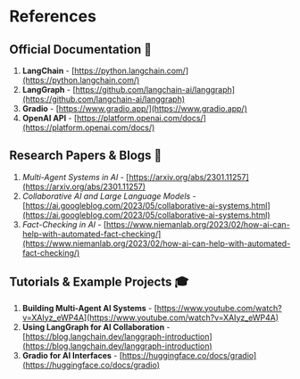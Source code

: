 # References

## Official Documentation 📖
1. **LangChain** - [https://python.langchain.com/](https://python.langchain.com/)
2. **LangGraph** - [https://github.com/langchain-ai/langgraph](https://github.com/langchain-ai/langgraph)
3. **Gradio** - [https://www.gradio.app/](https://www.gradio.app/)
4. **OpenAI API** - [https://platform.openai.com/docs/](https://platform.openai.com/docs/)

## Research Papers & Blogs 📑
1. *Multi-Agent Systems in AI* - [https://arxiv.org/abs/2301.11257](https://arxiv.org/abs/2301.11257)
2. *Collaborative AI and Large Language Models* - [https://ai.googleblog.com/2023/05/collaborative-ai-systems.html](https://ai.googleblog.com/2023/05/collaborative-ai-systems.html)
3. *Fact-Checking in AI* - [https://www.niemanlab.org/2023/02/how-ai-can-help-with-automated-fact-checking/](https://www.niemanlab.org/2023/02/how-ai-can-help-with-automated-fact-checking/)

## Tutorials & Example Projects 🎓
1. **Building Multi-Agent AI Systems** - [https://www.youtube.com/watch?v=XAIyz_eWP4A](https://www.youtube.com/watch?v=XAIyz_eWP4A)
2. **Using LangGraph for AI Collaboration** - [https://blog.langchain.dev/langgraph-introduction](https://blog.langchain.dev/langgraph-introduction)
3. **Gradio for AI Interfaces** - [https://huggingface.co/docs/gradio](https://huggingface.co/docs/gradio)

